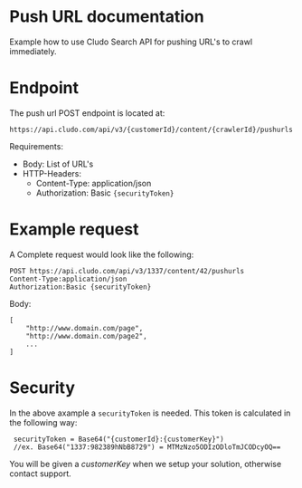 # Push URL documentation
Example how to use Cludo Search API for pushing URL's to crawl immediately.



# Endpoint
The push url POST endpoint is located at:
```
https://api.cludo.com/api/v3/{customerId}/content/{crawlerId}/pushurls
```
Requirements:
* Body: List of URL's
* HTTP-Headers:
    * Content-Type: application/json
    * Authorization: Basic `{securityToken}`

# Example request

A Complete request would look like the following:
```
POST https://api.cludo.com/api/v3/1337/content/42/pushurls
Content-Type:application/json
Authorization:Basic {securityToken}
```
Body:
```
[
	"http://www.domain.com/page",
	"http://www.domain.com/page2",
	...
]
```


# Security
In the above axample a `securityToken` is needed.
This token is calculated in the following way:

```
 securityToken = Base64("{customerId}:{customerKey}") 
 //ex. Base64("1337:982389hNbB8729") = MTMzNzo5ODIzODloTmJCODcyOQ==
```

You will be given a _customerKey_ when we setup your solution, otherwise contact support.
